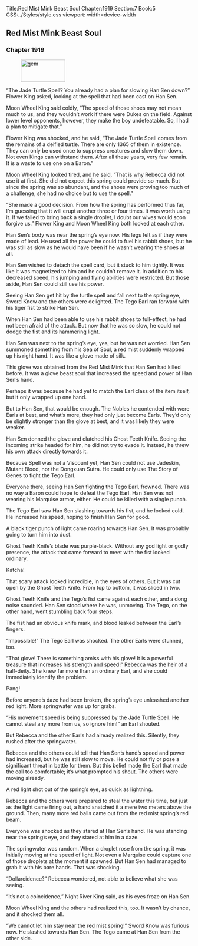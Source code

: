 Title:Red Mist Mink Beast Soul 
Chapter:1919 
Section:7 
Book:5 
CSS:../Styles/style.css 
viewport: width=device-width
  
## Red Mist Mink Beast Soul
### Chapter 1919
  
<figure>
	<img src="../Images/gem.gif" alt="gem" id="gem" width="120" height="60" />
</figure>
  

  
“The Jade Turtle Spell? You already had a plan for slowing Han Sen down?” Flower King asked, looking at the spell that had been cast on Han Sen.

Moon Wheel King said coldly, “The speed of those shoes may not mean much to us, and they wouldn’t work if there were Dukes on the field. Against lower level opponents, however, they make the boy undefeatable. So, I had a plan to mitigate that.”

Flower King was shocked, and he said, “The Jade Turtle Spell comes from the remains of a deified turtle. There are only 1365 of them in existence. They can only be used once to suppress creatures and slow them down. Not even Kings can withstand them. After all these years, very few remain. It is a waste to use one on a Baron.”

Moon Wheel King looked tired, and he said, “That is why Rebecca did not use it at first. She did not expect this spring could provide so much. But since the spring was so abundant, and the shoes were proving too much of a challenge, she had no choice but to use the spell.”

“She made a good decision. From how the spring has performed thus far, I’m guessing that it will erupt another three or four times. It was worth using it. If we failed to bring back a single droplet, I doubt our wives would soon forgive us.” Flower King and Moon Wheel King both looked at each other.

Han Sen’s body was near the spring’s eye now. His legs felt as if they were made of lead. He used all the power he could to fuel his rabbit shoes, but he was still as slow as he would have been if he wasn’t wearing the shoes at all.

Han Sen wished to detach the spell card, but it stuck to him tightly. It was like it was magnetized to him and he couldn’t remove it. In addition to his decreased speed, his jumping and flying abilities were restricted. But those aside, Han Sen could still use his power.

Seeing Han Sen get hit by the turtle spell and fall next to the spring eye, Sword Know and the others were delighted. The Tego Earl ran forward with his tiger fist to strike Han Sen.

When Han Sen had been able to use his rabbit shoes to full-effect, he had not been afraid of the attack. But now that he was so slow, he could not dodge the fist and its hammering light.

Han Sen was next to the spring’s eye, yes, but he was not worried. Han Sen summoned something from his Sea of Soul, a red mist suddenly wrapped up his right hand. It was like a glove made of silk.

This glove was obtained from the Red Mist Mink that Han Sen had killed before. It was a glove beast soul that increased the speed and power of Han Sen’s hand.

Perhaps it was because he had yet to match the Earl class of the item itself, but it only wrapped up one hand.

But to Han Sen, that would be enough. The Nobles he contended with were Earls at best, and what’s more, they had only just become Earls. They’d only be slightly stronger than the glove at best, and it was likely they were weaker.

Han Sen donned the glove and clutched his Ghost Teeth Knife. Seeing the incoming strike headed for him, he did not try to evade it. Instead, he threw his own attack directly towards it.

Because Spell was not a Viscount yet, Han Sen could not use Jadeskin, Mutant Blood, nor the Dongxuan Sutra. He could only use The Story of Genes to fight the Tego Earl.

Everyone there, seeing Han Sen fighting the Tego Earl, frowned. There was no way a Baron could hope to defeat the Tego Earl. Han Sen was not wearing his Marquise armor, either. He could be killed with a single punch.

The Tego Earl saw Han Sen slashing towards his fist, and he looked cold. He increased his speed, hoping to finish Han Sen for good.

A black tiger punch of light came roaring towards Han Sen. It was probably going to turn him into dust.

Ghost Teeth Knife’s blade was purple-black. Without any god light or godly presence, the attack that came forward to meet with the fist looked ordinary.

Katcha!

That scary attack looked incredible, in the eyes of others. But it was cut open by the Ghost Teeth Knife. From top to bottom, it was sliced in two.

Ghost Teeth Knife and the Tego’s fist came against each other, and a dong noise sounded. Han Sen stood where he was, unmoving. The Tego, on the other hand, went stumbling back four steps.

The fist had an obvious knife mark, and blood leaked between the Earl’s fingers.

“Impossible!” The Tego Earl was shocked. The other Earls were stunned, too.

“That glove! There is something amiss with his glove! It is a powerful treasure that increases his strength and speed!” Rebecca was the heir of a half-deity. She knew far more than an ordinary Earl, and she could immediately identify the problem.

Pang!

Before anyone’s daze had been broken, the spring’s eye unleashed another red light. More springwater was up for grabs.

“His movement speed is being suppressed by the Jade Turtle Spell. He cannot steal any more from us, so ignore him!” an Earl shouted.

But Rebecca and the other Earls had already realized this. Silently, they rushed after the springwater.

Rebecca and the others could tell that Han Sen’s hand’s speed and power had increased, but he was still slow to move. He could not fly or pose a significant threat in battle for them. But this belief made the Earl that made the call too comfortable; it’s what prompted his shout. The others were moving already.

A red light shot out of the spring’s eye, as quick as lightning.

Rebecca and the others were prepared to steal the water this time, but just as the light came firing out, a hand snatched it a mere two meters above the ground. Then, many more red balls came out from the red mist spring’s red beam.

Everyone was shocked as they stared at Han Sen’s hand. He was standing near the spring’s eye, and they stared at him in a daze.

The springwater was random. When a droplet rose from the spring, it was initially moving at the speed of light. Not even a Marquise could capture one of those droplets at the moment it spawned. But Han Sen had managed to grab it with his bare hands. That was shocking.

“Dollarcidence?” Rebecca wondered, not able to believe what she was seeing.

“It’s not a coincidence,” Night River King said, as his eyes froze on Han Sen.

Moon Wheel King and the others had realized this, too. It wasn’t by chance, and it shocked them all.

“We cannot let him stay near the red mist spring!” Sword Know was furious now. He slashed towards Han Sen. The Tego came at Han Sen from the other side.